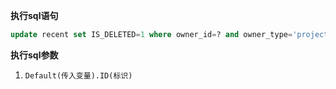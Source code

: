 <p class="panel-title"><b>执行sql语句</b></p>

```sql
update recent set IS_DELETED=1 where owner_id=? and owner_type='project'
```

<p class="panel-title"><b>执行sql参数</b></p>

1. `Default(传入变量).ID(标识)`


